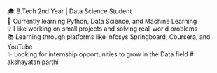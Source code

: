 🎓 B.Tech 2nd Year | Data Science Student  
🌱 Currently learning Python, Data Science, and Machine Learning  
💡 I like working on small projects and solving real-world problems  
📚 Learning through platforms like Infosys Springboard, Coursera, and YouTube  
✨ Looking for internship opportunities to grow in the Data field # akshayataniparthi

